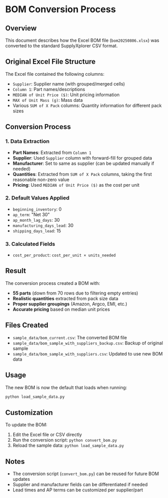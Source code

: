 # BOM Conversion Process

## Overview
This document describes how the Excel BOM file (`bom20250806.xlsx`) was converted to the standard SupplyXplorer CSV format.

## Original Excel File Structure
The Excel file contained the following columns:
- `Supplier`: Supplier name (with grouped/merged cells)
- `Column 1`: Part names/descriptions
- `MEDIAN of Unit Price ($)`: Unit pricing information
- `MAX of Unit Mass (g)`: Mass data
- Various `SUM of X Pack` columns: Quantity information for different pack sizes

## Conversion Process

### 1. Data Extraction
- **Part Names**: Extracted from `Column 1`
- **Supplier**: Used `Supplier` column with forward-fill for grouped data
- **Manufacturer**: Set to same as supplier (can be updated manually if needed)
- **Quantities**: Extracted from `SUM of X Pack` columns, taking the first reasonable non-zero value
- **Pricing**: Used `MEDIAN of Unit Price ($)` as the cost per unit

### 2. Default Values Applied
- `beginning_inventory`: 0
- `ap_term`: "Net 30"
- `ap_month_lag_days`: 30
- `manufacturing_days_lead`: 30
- `shipping_days_lead`: 15

### 3. Calculated Fields
- `cost_per_product`: `cost_per_unit × units_needed`

## Result
The conversion process created a BOM with:
- **55 parts** (down from 70 rows due to filtering empty entries)
- **Realistic quantities** extracted from pack size data
- **Proper supplier groupings** (Amazon, Argco, EMI, etc.)
- **Accurate pricing** based on median unit prices

## Files Created
- `sample_data/bom_current.csv`: The converted BOM file
- `sample_data/bom_sample_with_suppliers_backup.csv`: Backup of original sample
- `sample_data/bom_sample_with_suppliers.csv`: Updated to use new BOM data

## Usage
The new BOM is now the default that loads when running:
```bash
python load_sample_data.py
```

## Customization
To update the BOM:
1. Edit the Excel file or CSV directly
2. Run the conversion script: `python convert_bom.py`
3. Reload the sample data: `python load_sample_data.py`

## Notes
- The conversion script (`convert_bom.py`) can be reused for future BOM updates
- Supplier and manufacturer fields can be differentiated if needed
- Lead times and AP terms can be customized per supplier/part
